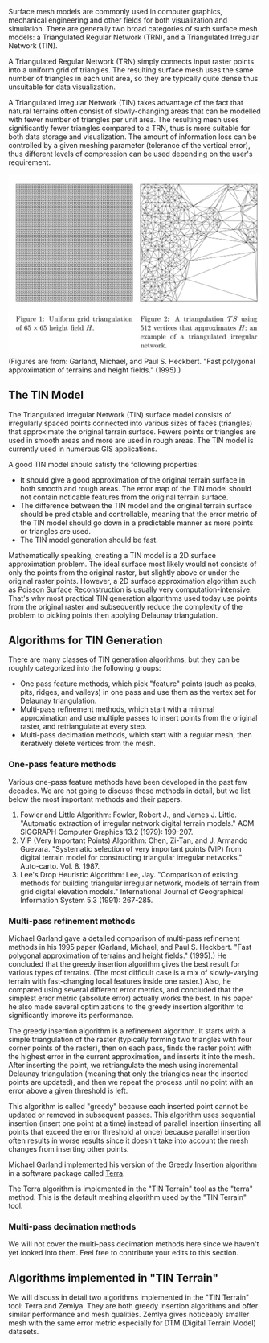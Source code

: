 Surface mesh models are commonly used in computer graphics, mechanical engineering and other fields for both visualization and simulation. There are generally two broad categories of such surface mesh models: a Triangulated Regular Network (TRN), and a Triangulated Irregular Network (TIN).

A Triangulated Regular Network (TRN) simply connects input raster points into a uniform grid of triangles. The resulting surface mesh uses the same number of triangles in each unit area, so they are typically quite dense thus unsuitable for data visualization.

A Triangulated Irregular Network (TIN) takes advantage of the fact that natural terrains often consist of slowly-changing areas that can be modelled with fewer number of triangles per unit area. The resulting mesh uses significantly fewer triangles compared to a TRN, thus is more suitable for both data storage and visualization. The amount of information loss can be controlled by a given meshing parameter (tolerance of the vertical error), thus different levels of compression can be used depending on the user's requirement.

![BCF6BEB84B3CEAA40839170C4E5ACF22.jpg](https://raw.githubusercontent.com/heremaps/tin-terrain/algorithm-docs.ylian/docs/resources/BCF6BEB84B3CEAA40839170C4E5ACF22.jpg) (Figures are from: Garland, Michael, and Paul S. Heckbert. "Fast polygonal approximation of terrains and height fields." (1995).)

## The TIN Model

The Triangulated Irregular Network (TIN) surface model consists of irregularly spaced points connected into various sizes of faces (triangles) that approximate the original terrain surface. Fewers points or triangles are used in smooth areas and more are used in rough areas. The TIN model is currently used in numerous GIS applications.

A good TIN model should satisfy the following properties:
* It should give a good approximation of the original terrain surface in both smooth and rough areas. The error map of the TIN model should not contain noticable features from the original terrain surface.
* The difference between the TIN model and the original terrain surface should be predictable and controllable, meaning that the error metric of the TIN model should go down in a predictable manner as more points or triangles are used.
* The TIN model generation should be fast.

Mathematically speaking, creating a TIN model is a 2D surface approximation problem. The ideal surface most likely would not consists of only the points from the original raster, but slightly above or under the original raster points. However, a 2D surface approximation algorithm such as Poisson Surface Reconstruction is usually very computation-intensive. That's why most practical TIN generation algorithms used today use points from the original raster and subsequently reduce the complexity of the problem to picking points then applying Delaunay triangulation.

## Algorithms for TIN Generation

There are many classes of TIN generation algorithms, but they can be roughly categorized into the following groups:
* One pass feature methods, which pick "feature" points (such as peaks, pits, ridges, and valleys) in one pass and use them as the vertex set for Delaunay triangulation.
* Multi-pass refinement methods, which start with a minimal approximation and use multiple passes to insert points from the original raster, and retriangulate at every step.
* Multi-pass decimation methods, which start with a regular mesh, then iteratively delete vertices from the mesh.

### One-pass feature methods

Various one-pass feature methods have been developed in the past few decades. We are not going to discuss these methods in detail, but we list below the most important methods and their papers.

1. Fowler and Little Algorithm:
    Fowler, Robert J., and James J. Little. "Automatic extraction of irregular network digital terrain models." ACM SIGGRAPH Computer Graphics 13.2 (1979): 199-207.
2. VIP (Very Important Points) Algorithm:
    Chen, Zi-Tan, and J. Armando Guevara. "Systematic selection of very important points (VIP) from digital terrain model for constructing triangular irregular networks." Auto-carto. Vol. 8. 1987.
3. Lee's Drop Heuristic Algorithm:
    Lee, Jay. "Comparison of existing methods for building triangular irregular network, models of terrain from grid digital elevation models." International Journal of Geographical Information System 5.3 (1991): 267-285.

### Multi-pass refinement methods

Michael Garland gave a detailed comparison of multi-pass refinement methods in his 1995 paper (Garland, Michael, and Paul S. Heckbert. "Fast polygonal approximation of terrains and height fields." (1995).) He concluded that the greedy insertion algorithm gives the best result for various types of terrains. (The most difficult case is a mix of slowly-varying terrain with fast-changing local features inside one raster.) Also, he compared using several different error metrics, and concluded that the simplest error metric (absolute error) actually works the best. In his paper he also made several optimizations to the greedy insertion algorithm to significantly improve its performance.

The greedy insertion algorithm is a refinement algorithm. It starts with a simple triangulation of the raster (typically forming two triangles with four corner points of the raster), then on each pass, finds the raster point with the highest error in the current approximation, and inserts it into the mesh. After inserting the point, we retriangulate the mesh using incremental Delaunay triangulation (meaning that only the triangles near the inserted points are updated), and then we repeat the process until no point with an error above a given threshold is left.

This algorithm is called "greedy" because each inserted point cannot be updated or removed in subsequent passes. This algorithm uses sequential insertion (insert one point at a time) instead of parallel insertion (inserting all points that exceed the error threshold at once) because parallel insertion often results in worse results since it doesn't take into account the mesh changes from inserting other points.

Michael Garland implemented his version of the Greedy Insertion algorithm in a software package called [Terra](https://mgarland.org/software/terra.html).

The Terra algorithm is implemented in the "TIN Terrain" tool as the "terra" method. This is the default meshing algorithm used by the "TIN Terrain" tool.

### Multi-pass decimation methods

We will not cover the multi-pass decimation methods here since we haven't yet looked into them. Feel free to contribute your edits to this section.

## Algorithms implemented in "TIN Terrain"

We will discuss in detail two algorithms implemented in the "TIN Terrain" tool: Terra and Zemlya. They are both greedy insertion algorithms and offer similar performance and mesh qualities. Zemlya gives noticeably smaller mesh with the same error metric especially for DTM (Digital Terrain Model) datasets.

